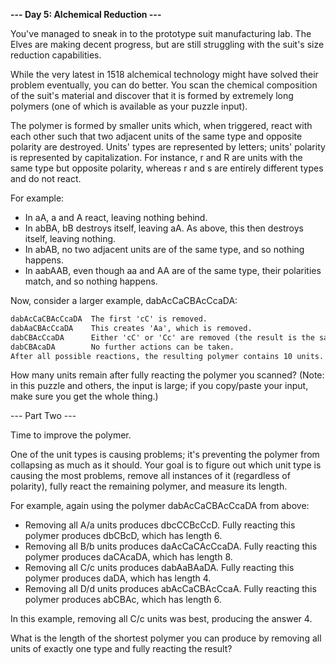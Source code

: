 __--- Day 5: Alchemical Reduction ---__  

You've managed to sneak in to the prototype suit manufacturing lab. The Elves are making decent progress, but are still struggling with the suit's size reduction capabilities.  
  
While the very latest in 1518 alchemical technology might have solved their problem eventually, you can do better. You scan the chemical composition of the suit's material and discover that it is formed by extremely long polymers (one of which is available as your puzzle input).  
  
The polymer is formed by smaller units which, when triggered, react with each other such that two adjacent units of the same type and opposite polarity are destroyed. Units' types are represented by letters; units' polarity is represented by capitalization. For instance, r and R are units with the same type but opposite polarity, whereas r and s are entirely different types and do not react.  
  
For example:  
  
- In aA, a and A react, leaving nothing behind.  
- In abBA, bB destroys itself, leaving aA. As above, this then destroys itself, leaving nothing.  
- In abAB, no two adjacent units are of the same type, and so nothing happens.  
- In aabAAB, even though aa and AA are of the same type, their polarities match, and so nothing happens.  
  
Now, consider a larger example, dabAcCaCBAcCcaDA:  
  
```html  
dabAcCaCBAcCcaDA  The first 'cC' is removed.  
dabAaCBAcCcaDA    This creates 'Aa', which is removed.  
dabCBAcCcaDA      Either 'cC' or 'Cc' are removed (the result is the same).  
dabCBAcaDA        No further actions can be taken.  
After all possible reactions, the resulting polymer contains 10 units.  
```  
  
How many units remain after fully reacting the polymer you scanned? (Note: in this puzzle and others, the input is large; if you copy/paste your input, make sure you get the whole thing.)  
  
--- Part Two ---  
  
Time to improve the polymer.  
  
One of the unit types is causing problems; it's preventing the polymer from collapsing as much as it should. Your goal is to figure out which unit type is causing the most problems, remove all instances of it (regardless of polarity), fully react the remaining polymer, and measure its length.  
  
For example, again using the polymer dabAcCaCBAcCcaDA from above:  
  
- Removing all A/a units produces dbcCCBcCcD. Fully reacting this polymer produces dbCBcD, which has length 6.
- Removing all B/b units produces daAcCaCAcCcaDA. Fully reacting this polymer produces daCAcaDA, which has length 8.
- Removing all C/c units produces dabAaBAaDA. Fully reacting this polymer produces daDA, which has length 4.
- Removing all D/d units produces abAcCaCBAcCcaA. Fully reacting this polymer produces abCBAc, which has length 6.  
  
In this example, removing all C/c units was best, producing the answer 4.  
  
What is the length of the shortest polymer you can produce by removing all units of exactly one type and fully reacting the result?
